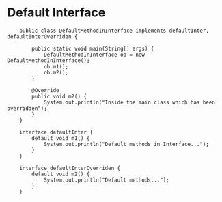 # Default Interface 

        public class DefaultMethodInInterface implements defaultInter, defaultInterOverriden {
        
            public static void main(String[] args) {
                DefaultMethodInInterface ob = new DefaultMethodInInterface();
                ob.m1();
                ob.m2();
            }
        
            @Override
            public void m2() {
                System.out.println("Inside the main class which has been overridden");
            }
        }
        
        interface defaultInter {
            default void m1() {
                System.out.println("Default methods in Interface...");
            }
        }
        
        interface defaultInterOverriden {
            default void m2() {
                System.out.println("Default methods...");
            }
        }
